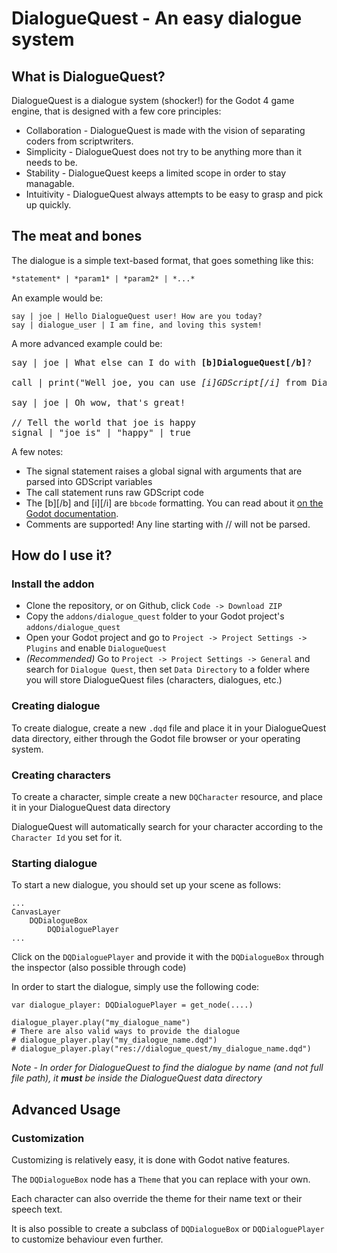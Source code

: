 # DialogueQuest - An easy dialogue system


## What is DialogueQuest?

DialogueQuest is a dialogue system (shocker!) for the Godot 4 game engine, that is designed with a few core principles:

- Collaboration - DialogueQuest is made with the vision of separating coders from scriptwriters.
- Simplicity - DialogueQuest does not try to be anything more than it needs to be.
- Stability - DialogueQuest keeps a limited scope in order to stay managable.
- Intuitivity - DialogueQuest always attempts to be easy to grasp and pick up quickly.

## The meat and bones

The dialogue is a simple text-based format, that goes something like this:

``` markdown
*statement* | *param1* | *param2* | *...*
```

An example would be:

```
say | joe | Hello DialogueQuest user! How are you today?
say | dialogue_user | I am fine, and loving this system!
```

A more advanced example could be:

<pre>
say | joe | What else can I do with <b>[b]DialogueQuest[/b]</b>?
 
call | print("Well joe, you can use <i>[i]GDScript[/i]</i> from DialogueQuest quite easily!")
 
say | joe | Oh wow, that's great!
 
// Tell the world that joe is happy
signal | "joe_is" | "happy" | true
</pre>

A few notes:
- The signal statement raises a global signal with arguments that are parsed into GDScript variables
- The call statement runs raw GDScript code
- The [b][/b] and [i][/i] are `bbcode` formatting. You can read about it [on the Godot documentation](https://docs.godotengine.org/en/stable/tutorials/ui/bbcode_in_richtextlabel.html).
- Comments are supported! Any line starting with // will not be parsed.

## How do I use it?

### Install the addon

- Clone the repository, or on Github, click `Code -> Download ZIP`
- Copy the `addons/dialogue_quest` folder to your Godot project's `addons/dialogue_quest`
- Open your Godot project and go to `Project -> Project Settings -> Plugins` and enable `DialogueQuest`
- *(Recommended)* Go to `Project -> Project Settings -> General` and search for `Dialogue Quest`, then set `Data Directory` to a folder where you will store DialogueQuest files (characters, dialogues, etc.)

### Creating dialogue

To create dialogue, create a new `.dqd` file and place it in your DialogueQuest data directory, either through the Godot file browser or your operating system.

### Creating characters

To create a character, simple create a new `DQCharacter` resource, and place it in your DialogueQuest data directory

DialogueQuest will automatically search for your character according to the `Character Id` you set for it.

### Starting dialogue

To start a new dialogue, you should set up your scene as follows:
```
...
CanvasLayer
    DQDialogueBox
        DQDialoguePlayer
...
```

Click on the `DQDialoguePlayer` and provide it with the `DQDialogueBox` through the inspector (also possible through code)

In order to start the dialogue, simply use the following code:

``` gdscript
var dialogue_player: DQDialoguePlayer = get_node(....)

dialogue_player.play("my_dialogue_name")
# There are also valid ways to provide the dialogue
# dialogue_player.play("my_dialogue_name.dqd")
# dialogue_player.play("res://dialogue_quest/my_dialogue_name.dqd")
```

*Note - In order for DialogueQuest to find the dialogue by name (and not full file path), it **must** be inside the DialogueQuest data directory*

## Advanced Usage

### Customization

Customizing is relatively easy, it is done with Godot native features.

The `DQDialogueBox` node has a `Theme` that you can replace with your own.

Each character can also override the theme for their name text or their speech text.

It is also possible to create a subclass of `DQDialogueBox` or `DQDialoguePlayer` to customize behaviour even further.

